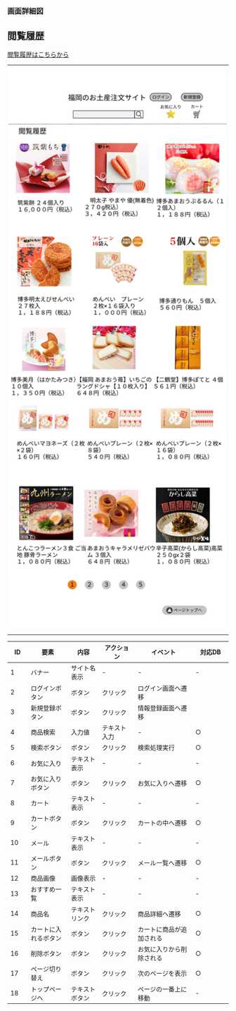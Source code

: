 ### 画面詳細図
## 閲覧履歴
[閲覧履歴はこちらから](https://www.figma.com/file/GVtlZFhL14aDfjBXINi5Me/閲覧履歴?node-id=0%3A1)
****
<img src="../img/閲覧履歴.png" width="500">

****
| ID | 要素 | 内容 | アクション | イベント | 対応DB |
|----|------|------|------------|----------|--------|
|1   |バナー|サイト名表示|-      |-          |-        |
|2   |ログインボタン|ボタン|クリック|ログイン画面へ遷移||
|3   |新規登録ボタン|ボタン|クリック|情報登録画面へ遷移||
|4   |商品検索|入力値|テキスト入力|-　　　　|○　　　　|
|5   |検索ボタン|ボタン|クリック|検索処理実行|○　　　|
|6   |お気に入り|テキスト表示|-　　|-　　　　|-　　　　|
|7   |お気に入りボタン|ボタン|クリック|お気に入りへ遷移|○|
|8   |カート|テキスト表示| -     |-          | -       |
|9   |カートボタン|ボタン|クリック|カートの中へ遷移|○|
|10  |メール|テキスト表示| -     | -         |-        |
|11  |メールボタン|ボタン|クリック|メール一覧へ遷移|○|
|12  |商品画像|画像表示|-　　　|-　　　　|-　　　　|
|13  |おすすめ一覧|テキスト表示|-　　|-　　　　|-　　　　|
|14  |商品名|テキストリンク|クリック|商品詳細へ遷移|○|
|15　|カートに入れるボタン|ボタン|クリック|カートに商品が追加される|○|
|16  |削除ボタン|ボタン|クリック|お気に入りから削除される|○|
|17  |ページ切り替え|ボタン|クリック|次のページを表示|○|
|18  |トップページへ|テキストボタン|クリック|ページの一番上に移動|-|

